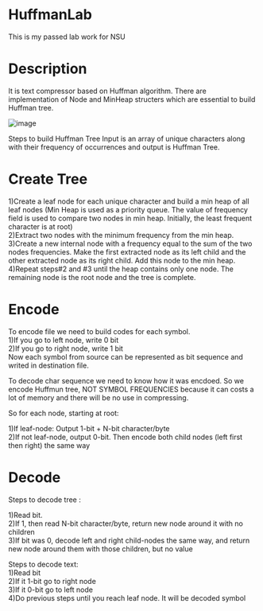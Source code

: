 # HuffmanLab
This is my passed lab work for NSU
# Description
It is text compressor based on Huffman algorithm. There are implementation of Node and MinHeap structers which are essential to build Huffman tree.

![image](https://user-images.githubusercontent.com/58903139/157651374-36c1807c-bbbc-4e07-a3ab-8985161d7389.png)

Steps to build Huffman Tree
Input is an array of unique characters along with their frequency of occurrences and output is Huffman Tree. 

# Create Tree
1)Create a leaf node for each unique character and build a min heap of all leaf nodes (Min Heap is used as a priority queue. The value of frequency field is used to compare two nodes in min heap. Initially, the least frequent character is at root)\
2)Extract two nodes with the minimum frequency from the min heap.\
3)Create a new internal node with a frequency equal to the sum of the two nodes frequencies. Make the first extracted node as its left child and the other extracted node as its right child. Add this node to the min heap.\
4)Repeat steps#2 and #3 until the heap contains only one node. The remaining node is the root node and the tree is complete.

# Encode
To encode file we need to build codes for each symbol.\
1)If you go to left node, write 0 bit\
2)If you go to right node, write 1 bit\
Now each symbol from source can be represented as bit sequence and writed in destination file.

To decode char sequence we need to know how it was encdoed. So we encode Huffmun tree, NOT SYMBOL FREQUENCIES because it can costs a lot of memory and there will be no use in compressing. 

So for each node, starting at root:

1)If leaf-node: Output 1-bit + N-bit character/byte\
2)If not leaf-node, output 0-bit. Then encode both child nodes (left first then right) the same way

# Decode
Steps to decode tree :

1)Read bit.\
2)If 1, then read N-bit character/byte, return new node around it with no children\
3)If bit was 0, decode left and right child-nodes the same way, and return new node around them with those children, but no value

Steps to decode text:\
1)Read bit\
2)If it 1-bit go to right node\
3)If it 0-bit go to left node\
4)Do previous steps until you reach leaf node. It will be decoded symbol

